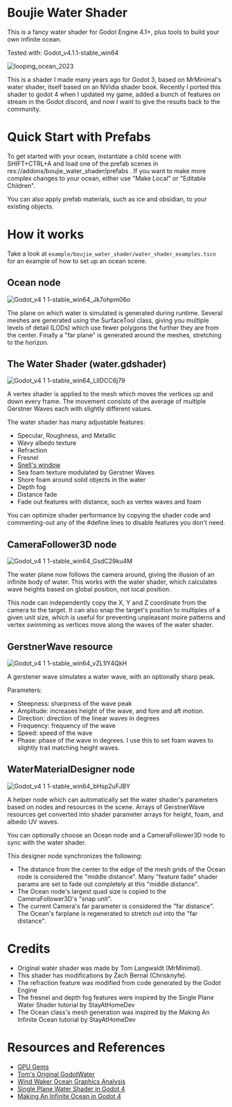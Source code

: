 # Boujie Water Shader
This is a fancy water shader for Godot Engine 4.1+, plus tools to build your own
infinite ocean.

Tested with: Godot_v4.1.1-stable_win64

![looping_ocean_2023](https://github.com/Chrisknyfe/boujie_water_shader/assets/652027/0be34247-e32e-48a9-972c-65302e06bbe3)

This is a shader I made many years ago for Godot 3, based on MrMinimal's water
shader, itself based on an NVidia shader book. Recently I ported this shader
to godot 4 when I updated my game, added a bunch of features on stream in the
Godot discord, and now I want to give the results back to the community.

# Quick Start with Prefabs

To get started with your ocean, instantiate a child scene with SHIFT+CTRL+A and 
load one of the prefab scenes in res://addons/boujie_water_shader/prefabs .
If you want to make more complex changes to your ocean, either use "Make Local"
or "Editable Children".

You can also apply prefab materials, such as ice and obsidian, to your existing
objects.

# How it works

Take a look at `example/boujie_water_shader/water_shader_examples.tscn` for an
example of how to set up an ocean scene.

## Ocean node
![Godot_v4 1 1-stable_win64_Jk7ohpm06o](https://github.com/Chrisknyfe/boujie_water_shader/assets/652027/15b06332-129f-4876-883e-3ab736cabe92)

The plane on which water is simulated is generated during runtime.
Several meshes are generated using the SurfaceTool class, giving you multiple
levels of detail (LODs) which use fewer polygons the further they are
from the center. Finally a "far plane" is generated around the meshes,
stretching to the horizon.

## The Water Shader (water.gdshader)
![Godot_v4 1 1-stable_win64_LllDCC6j79](https://github.com/Chrisknyfe/boujie_water_shader/assets/652027/bca1b36b-f00a-4c4a-a1c8-f0208b70d12b)

A vertex shader is applied to the mesh which moves the vertices up and down
every frame. The movement consists of the average of multiple Gerstner Waves 
each with slightly different values.

The water shader has many adjustable features:
 * Specular, Roughness, and Metallic 
 * Wavy albedo texture
 * Refraction
 * Fresnel
 * [Snell's window](https://en.wikipedia.org/wiki/Snell%27s_window)
 * Sea foam texture modulated by Gerstner Waves
 * Shore foam around solid objects in the water
 * Depth fog
 * Distance fade
 * Fade out features with distance, such as vertex waves and foam

You can optimize shader performance by copying the shader code and
commenting-out any of the #define lines to disable features you don't need.

## CameraFollower3D node
![Godot_v4 1 1-stable_win64_GsdC29ku4M](https://github.com/Chrisknyfe/boujie_water_shader/assets/652027/4d67e644-c86f-4a5f-b84a-80cba8ef4310)

The water plane now follows the camera around, giving the illusion of an
infinite body of water. This works with the water shader, which calculates
wave heights based on global position, not local position.

This node can independently copy the X, Y and Z coordinate from the camera to
the target. It can also snap the target's position to multiples of a given unit
size, which is useful for preventing unpleasant moire patterns and vertex
swimming as vertices move along the waves of the water shader.

## GerstnerWave resource
![Godot_v4 1 1-stable_win64_vZL1lY4QkH](https://github.com/Chrisknyfe/boujie_water_shader/assets/652027/16a431fd-501f-4962-8de2-abe3b75c250a)

A gerstener wave simulates a water wave, with an optionally sharp peak. 

Parameters:
 * Steepness: sharpness of the wave peak
 * Amplitude: increases height of the wave, and fore and aft motion.
 * Direction: direction of the linear waves in degrees
 * Frequency: frequency of the wave
 * Speed: speed of the wave
 * Phase: phase of the wave in degrees. I use this to set foam waves to slightly
	trail matching height waves.

## WaterMaterialDesigner node
![Godot_v4 1 1-stable_win64_bHsp2uFJBY](https://github.com/Chrisknyfe/boujie_water_shader/assets/652027/158878a0-9816-4755-af94-10cd1f0bfe82)

A helper node which can automatically set the water shader's parameters based on
nodes and resources in the scene. Arrays of GerstnerWave resources get converted
into shader parameter arrays for height, foam, and albedo UV waves.

You can optionally choose an Ocean node and a CameraFollower3D node to sync
with the water shader. 

This designer node synchronizes the following:
 * The distance from the center to the edge of the mesh grids of the Ocean node
	is considered the "middle distance". Many "feature fade" shader params are
	set to fade out completely at this "middle distance".
 * The Ocean node's largest quad size is copied to the CameraFollower3D's
	"snap unit".
 * The current Camera's far parameter is considered the "far distance". 
	The Ocean's farplane is regenerated to stretch out into the "far distance".

# Credits
 * Original water shader was made by Tom Langwaldt (MrMinimal).
 * This shader has modifications by Zach Bernal (Chrisknyfe).
 * The refraction feature was modified from code generated by the Godot Engine
 * The fresnel and depth fog features were inspired by the Single Plane Water Shader tutorial by StayAtHomeDev
 * The Ocean class's mesh generation was inspired by the Making An Infinite Ocean tutorial by StayAtHomeDev

# Resources and References
 * [GPU Gems](https://developer.nvidia.com/gpugems/gpugems/part-i-natural-effects/chapter-1-effective-water-simulation-physical-models)
 * [Tom's Original GodotWater](https://gitlab.com/MrMinimal/GodotWater)
 * [Wind Waker Ocean Graphics Analysis](https://medium.com/@gordonnl/the-ocean-170fdfd659f1)
 * [Single Plane Water Shader in Godot 4](https://stayathomedev.com/tutorials/single-plane-water-shader/)
 * [Making An Infinite Ocean in Godot 4](https://stayathomedev.com/tutorials/making-an-infinite-ocean-in-godot-4/)
